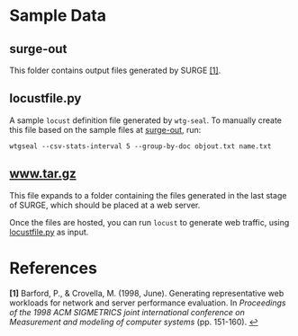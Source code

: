 # Sample Data

## surge-out

This folder contains output files generated by SURGE <span id="a1">[[1]](#f1)</span>.

## locustfile.py

A sample `locust` definition file generated by `wtg-seal`. To manually create
this file based on the sample files at [surge-out](surge-out), run:

```shell
wtgseal --csv-stats-interval 5 --group-by-doc objout.txt name.txt
```

## www.tar.gz

This file expands to a folder containing the files generated in the last stage
of SURGE, which should be placed at a web server.

Once the files are hosted, you can run `locust` to generate web traffic, using
[locustfile.py](locustfile.py) as input.

# References
<b id="f1">[1]</b> Barford, P., & Crovella, M. (1998, June). Generating
representative web workloads for network and server performance evaluation.
In *Proceedings of the 1998 ACM SIGMETRICS joint international conference on
Measurement and modeling of computer systems* (pp. 151-160). [↩](#a1)

